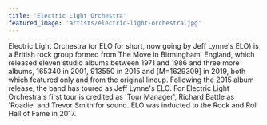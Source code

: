 ```yaml
---
title: 'Electric Light Orchestra'
featured_image: 'artists/electric-light-orchestra.jpg'
---
```

Electric Light Orchestra (or ELO for short, now going by Jeff Lynne's ELO) is a British rock group formed from The Move in Birmingham, England, which released eleven studio albums between 1971 and 1986 and three more albums,
 165340 in 2001, 913550 in 2015 and [M=1629309] in 2019, both which featured only  and  from the original lineup. Following the 2015 album release, the band has toured as Jeff Lynne's ELO.
For Electric Light Orchestra's first tour  is credited as 'Tour Manager', Richard Battle as 'Roadie' and Trevor Smith for sound.
ELO was inducted to the Rock and Roll Hall of Fame in 2017.

